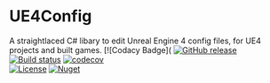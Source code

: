 # UE4Config
A straightlaced C# libary to edit Unreal Engine 4 config files, for UE4 projects and built games.
[![Codacy Badge](
[![GitHub release](https://img.shields.io/github/release/Wortex17/UE4Config)](https://github.com/Wortex17/UE4Config/releases/latest)
[![Build status](https://ci.appveyor.com/api/projects/status/f5tq5q3u4j87a0ux/branch/master?svg=true)](https://ci.appveyor.com/project/Wortex17/UE4Config/branch/master)
[![codecov](https://codecov.io/gh/Wortex17/UE4Config/branch/master/graph/badge.svg)](https://codecov.io/gh/Wortex17/UE4Config)  
[![License](https://img.shields.io/github/license/Wortex17/UE4Config)](https://raw.githubusercontent.com/Wortex17/UE4Config/master/LICENSE)
[![Nuget](https://img.shields.io/nuget/v/Infrablack.UE4Config)](https://www.nuget.org/packages/Infrablack.UE4Config)
